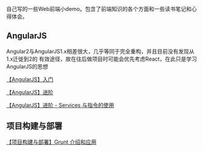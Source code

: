 自己写的一些Web前端小demo。包含了前端知识的各个方面和一些读书笔记和心得体会。

## AngularJS
Angular2与AngularJS1.x相差很大，几乎等同于完全重构，并且目前没有发现从1.x迁徙到2的
有效途径，故在往后做项目时可能会优先考虑React，在此只是学习AngularJS的思想

[【AngularJS】入门](https://github.com/mikelkl/web-front-end-demo/blob/master/AngularJS/AngularJS%E5%85%A5%E9%97%A8/%E3%80%90AngularJS%E3%80%91%E5%85%A5%E9%97%A8.md)

[【AngularJS】进阶](https://github.com/mikelkl/web-front-end-demo/blob/master/AngularJS/AngularJS%E8%BF%9B%E9%98%B6/%E3%80%90AngularJS%E3%80%91%E8%BF%9B%E9%98%B6.md)

[【AngularJS】进阶 - Services 与指令的使用](https://github.com/mikelkl/web-front-end-demo/blob/06d3816ab0794d58ae49a49ebee895a92a338b53/AngularJS/AngularJS%20%E8%BF%9B%E9%98%B6-%20Services%20%E4%B8%8E%E6%8C%87%E4%BB%A4%E7%9A%84%E4%BD%BF%E7%94%A8/%E3%80%90AngularJS%E3%80%91%E8%BF%9B%E9%98%B6-%20Services%20%E4%B8%8E%E6%8C%87%E4%BB%A4%E7%9A%84%E4%BD%BF%E7%94%A8.md)

## 项目构建与部署
[【项目构建与部署】Grunt 介绍和应用](https://github.com/mikelkl/web-front-end-demo/blob/master/%E9%A1%B9%E7%9B%AE%E6%9E%84%E5%BB%BA%E4%B8%8E%E9%83%A8%E7%BD%B2/Grunt%20%E4%BB%8B%E7%BB%8D%E5%92%8C%E5%BA%94%E7%94%A8/%E3%80%90%E9%A1%B9%E7%9B%AE%E6%9E%84%E5%BB%BA%E4%B8%8E%E9%83%A8%E7%BD%B2%E3%80%91Grunt%20%E4%BB%8B%E7%BB%8D%E5%92%8C%E5%BA%94%E7%94%A8.md)


